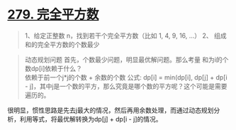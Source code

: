 # [279. 完全平方数](https://leetcode-cn.com/problems/perfect-squares/)

> 1、给定正整数 n，找到若干个完全平方数（比如 1, 4, 9, 16, ...）
2、 组成和的完全平方数的个数最少


> 动态规划问题
首先，个数最少问题，明显最优解问题。那么考量 和为i的个数dp[i]依赖于什么？  
依赖于前一个j*j的个数 + 余数的个数
公式: dp[i] = min(dp[i], dp[j] + dp[i - j]，其中j是一个数的平方，那么究竟是哪个数的平方呢？这个可能是需要遍历的。  

很明显，惯性思路是先去j最大的情况，然后再用余数处理，而通过动态规划分析，利用等式，将最优解转换为dp[j] + dp[i - j]的情况。